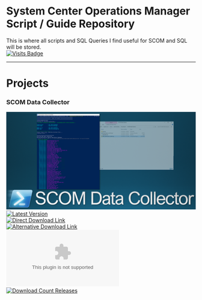 # System Center Operations Manager Script / Guide Repository
This is where all scripts and SQL Queries I find useful for SCOM and SQL will be stored. \
[![Visits Badge](https://badges.pufler.dev/visits/blakedrumm/SCOM-Scripts-and-SQL)](https://badges.pufler.dev)


___

# Projects

### SCOM Data Collector
![DataCollector](/media/git-guidance/scom-data-collector.png) \
[![Latest Version](https://img.shields.io/github/v/release/v-bldrum/SCOM-Scripts-and-SQL)](https://github.com/v-bldrum/SCOM-Scripts-and-SQL/releases/latest) \
[![Direct Download Link](https://img.shields.io/badge/Download%20Link-Download-blue?style=for-the-badge&color=blue)](https://github.com/v-bldrum/SCOM-Scripts-and-SQL/releases/latest/download/SCOM-DataCollector.zip) \
[![Alternative Download Link](https://img.shields.io/badge/Download%20Link-Alternative%20Download-blue?style=for-the-badge&color=blue)](https://files.blakedrumm.com/SCOM-DataCollector.zip) \
[![Download Count Latest](https://img.shields.io/github/downloads/v-bldrum/SCOM-Scripts-and-SQL/latest/SCOM-DataCollector.zip?style=for-the-badge&color=brightgreen)](https://aka.ms/SCOM-DataCollector) \
[![Download Count Releases](https://img.shields.io/github/downloads/v-bldrum/SCOM-Scripts-and-SQL/total.svg?style=for-the-badge&color=brightgreen)](https://github.com/v-bldrum/SCOM-Scripts-and-SQL/releases)
